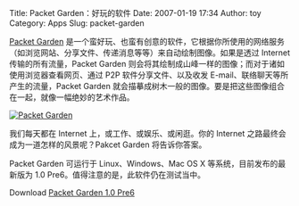 Title: Packet Garden：好玩的软件
Date: 2007-01-19 17:34
Author: toy
Category: Apps
Slug: packet-garden

[Packet Garden](http://packetgarden.com/)
是一个蛮好玩、也蛮有创意的软件，它根据你所使用的网络服务（如浏览网站、分享文件、传递消息等等）来自动绘制图像。如果是透过
Internet 传输的所有流量，Packet Garden
则会将其绘制成山峰一样的图像；而对于诸如使用浏览器查看网页、通过 P2P
软件分享文件、以及收发 E-mail、联络聊天等所产生的流量，Packet Garden
就会描摹成树木一般的图像。要是把这些图像组合在一起，就像一幅绝妙的艺术作品。

[![Packet
Garden](http://i.linuxtoy.org/i/2007/01/packet_garden_s.png)](http://i.linuxtoy.org/i/2007/01/packet_garden.png)

我们每天都在 Internet 上，或工作、或娱乐、或闲逛。你的 Internet
之路最终会成为一道怎样的风景呢？Pakcet Garden 将告诉你答案。

Packet Garden 可运行于 Linux、Windows、Mac OS X
等系统，目前发布的最新版为 1.0 Pre6。值得注意的是，此软件仍在测试当中。

Download [Packet Garden 1.0
Pre6](http://www.selectparks.net/~julian/pg/pmwiki.php?n=PG.Install)
